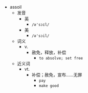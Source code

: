 - assoil
  - 发音
    - 英
      - `/ə'sɔɪl/`
    - 美
      - `/ə'sɔil/`
  - 词义
    - v.
      - 赦免，释放，补偿
        - `to absolve; set free `
  - 近义词
    - vt.
      - 补偿；赦免，宣布……无罪
        - `pay`
        - `make good`
